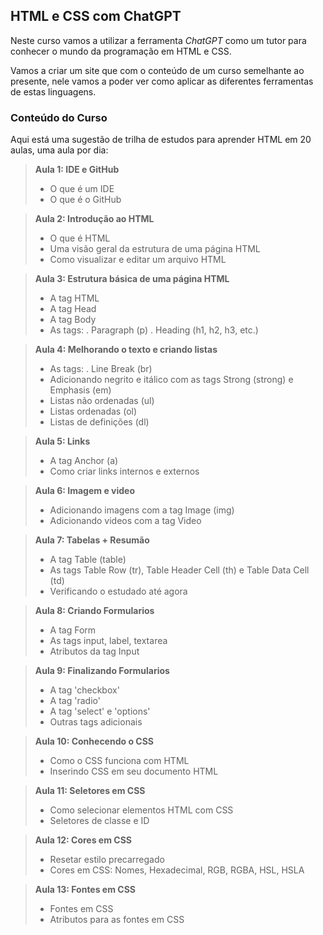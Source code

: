## HTML e CSS com ChatGPT

Neste curso  vamos a utilizar a ferramenta *ChatGPT* como um tutor para conhecer o mundo da programação em HTML e CSS. 

Vamos a criar um site que com o conteúdo de um curso semelhante ao presente, nele vamos a poder ver como aplicar as diferentes ferramentas de estas linguagens. 

### Conteúdo do Curso

Aqui está uma sugestão de trilha de estudos para aprender HTML em 20 aulas, uma aula por dia:

>**Aula 1: IDE e GitHub**
>
>- O que é um IDE
>- O que é o GitHub

>**Aula 2: Introdução ao HTML**
>
>- O que é HTML
>- Uma visão geral da estrutura de uma página HTML
>- Como visualizar e editar um arquivo HTML

>**Aula 3: Estrutura básica de uma página HTML**
>
>- A tag HTML
>- A tag Head
>- A tag Body
>- As tags:
>       . Paragraph (p)
>       . Heading (h1, h2, h3, etc.)

>**Aula 4: Melhorando o texto e criando listas**
>
>- As tags:
>       . Line Break (br)
>- Adicionando negrito e itálico com as tags Strong (strong) e Emphasis (em)
>- Listas não ordenadas (ul)
>- Listas ordenadas (ol)
>- Listas de definições (dl)

>**Aula 5: Links**
>
>- A tag Anchor (a)
>- Como criar links internos e externos

>**Aula 6: Imagem e video**
>
>- Adicionando imagens com a tag Image (img)
>- Adicionando videos com a tag Video

>**Aula 7: Tabelas + Resumão**
>
>- A tag Table (table)
>- As tags Table Row (tr), Table Header Cell (th) e Table Data Cell (td)
>- Verificando o estudado até agora

>**Aula 8: Criando Formularios**
>
>- A tag Form
>- As tags input, label, textarea
>- Atributos da tag Input

> **Aula 9: Finalizando Formularios**
>
>- A tag 'checkbox'
>- A tag 'radio'
>- A tag 'select' e 'options'
>- Outras tags adicionais

> **Aula 10: Conhecendo o CSS**
>
>- Como o CSS funciona com HTML
>- Inserindo CSS em seu documento HTML

> **Aula 11: Seletores em CSS**
>
>- Como selecionar elementos HTML com CSS
>- Seletores de classe e ID

> **Aula 12: Cores em CSS**
>
>- Resetar estilo precarregado
>- Cores em CSS: Nomes, Hexadecimal, RGB, RGBA, HSL, HSLA

> **Aula 13: Fontes em CSS**
>
>- Fontes em CSS
>- Atributos para as fontes em CSS